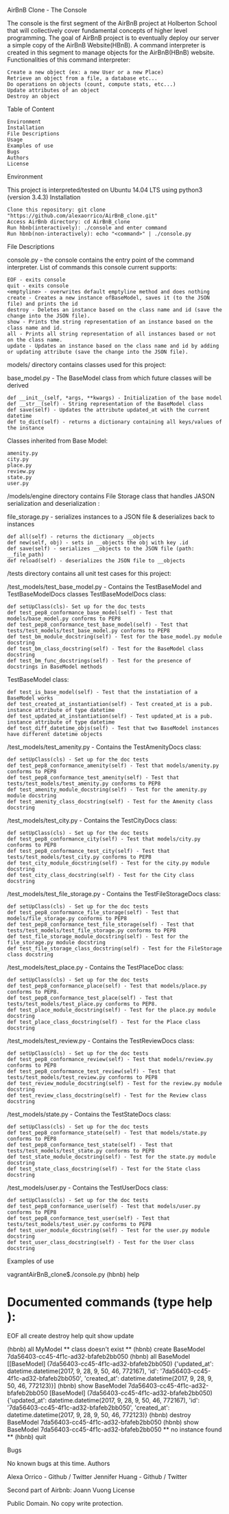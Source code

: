 AirBnB Clone - The Console

The console is the first segment of the AirBnB project at Holberton School that will collectively cover fundamental concepts of higher level programming. The goal of AirBnB project is to eventually deploy our server a simple copy of the AirBnB Website(HBnB). A command interpreter is created in this segment to manage objects for the AirBnB(HBnB) website.
Functionalities of this command interpreter:

    Create a new object (ex: a new User or a new Place)
    Retrieve an object from a file, a database etc...
    Do operations on objects (count, compute stats, etc...)
    Update attributes of an object
    Destroy an object

Table of Content

    Environment
    Installation
    File Descriptions
    Usage
    Examples of use
    Bugs
    Authors
    License

Environment

This project is interpreted/tested on Ubuntu 14.04 LTS using python3 (version 3.4.3)
Installation

    Clone this repository: git clone "https://github.com/alexaorrico/AirBnB_clone.git"
    Access AirBnb directory: cd AirBnB_clone
    Run hbnb(interactively): ./console and enter command
    Run hbnb(non-interactively): echo "<command>" | ./console.py

File Descriptions

console.py - the console contains the entry point of the command interpreter. List of commands this console current supports:

    EOF - exits console
    quit - exits console
    <emptyline> - overwrites default emptyline method and does nothing
    create - Creates a new instance ofBaseModel, saves it (to the JSON file) and prints the id
    destroy - Deletes an instance based on the class name and id (save the change into the JSON file).
    show - Prints the string representation of an instance based on the class name and id.
    all - Prints all string representation of all instances based or not on the class name.
    update - Updates an instance based on the class name and id by adding or updating attribute (save the change into the JSON file).

models/ directory contains classes used for this project:

base_model.py - The BaseModel class from which future classes will be derived

    def __init__(self, *args, **kwargs) - Initialization of the base model
    def __str__(self) - String representation of the BaseModel class
    def save(self) - Updates the attribute updated_at with the current datetime
    def to_dict(self) - returns a dictionary containing all keys/values of the instance

Classes inherited from Base Model:

    amenity.py
    city.py
    place.py
    review.py
    state.py
    user.py

/models/engine directory contains File Storage class that handles JASON serialization and deserialization :

file_storage.py - serializes instances to a JSON file & deserializes back to instances

    def all(self) - returns the dictionary __objects
    def new(self, obj) - sets in __objects the obj with key .id
    def save(self) - serializes __objects to the JSON file (path: __file_path)
    def reload(self) - deserializes the JSON file to __objects

/tests directory contains all unit test cases for this project:

/test_models/test_base_model.py - Contains the TestBaseModel and TestBaseModelDocs classes TestBaseModelDocs class:

    def setUpClass(cls)- Set up for the doc tests
    def test_pep8_conformance_base_model(self) - Test that models/base_model.py conforms to PEP8
    def test_pep8_conformance_test_base_model(self) - Test that tests/test_models/test_base_model.py conforms to PEP8
    def test_bm_module_docstring(self) - Test for the base_model.py module docstring
    def test_bm_class_docstring(self) - Test for the BaseModel class docstring
    def test_bm_func_docstrings(self) - Test for the presence of docstrings in BaseModel methods

TestBaseModel class:

    def test_is_base_model(self) - Test that the instatiation of a BaseModel works
    def test_created_at_instantiation(self) - Test created_at is a pub. instance attribute of type datetime
    def test_updated_at_instantiation(self) - Test updated_at is a pub. instance attribute of type datetime
    def test_diff_datetime_objs(self) - Test that two BaseModel instances have different datetime objects

/test_models/test_amenity.py - Contains the TestAmenityDocs class:

    def setUpClass(cls) - Set up for the doc tests
    def test_pep8_conformance_amenity(self) - Test that models/amenity.py conforms to PEP8
    def test_pep8_conformance_test_amenity(self) - Test that tests/test_models/test_amenity.py conforms to PEP8
    def test_amenity_module_docstring(self) - Test for the amenity.py module docstring
    def test_amenity_class_docstring(self) - Test for the Amenity class docstring

/test_models/test_city.py - Contains the TestCityDocs class:

    def setUpClass(cls) - Set up for the doc tests
    def test_pep8_conformance_city(self) - Test that models/city.py conforms to PEP8
    def test_pep8_conformance_test_city(self) - Test that tests/test_models/test_city.py conforms to PEP8
    def test_city_module_docstring(self) - Test for the city.py module docstring
    def test_city_class_docstring(self) - Test for the City class docstring

/test_models/test_file_storage.py - Contains the TestFileStorageDocs class:

    def setUpClass(cls) - Set up for the doc tests
    def test_pep8_conformance_file_storage(self) - Test that models/file_storage.py conforms to PEP8
    def test_pep8_conformance_test_file_storage(self) - Test that tests/test_models/test_file_storage.py conforms to PEP8
    def test_file_storage_module_docstring(self) - Test for the file_storage.py module docstring
    def test_file_storage_class_docstring(self) - Test for the FileStorage class docstring

/test_models/test_place.py - Contains the TestPlaceDoc class:

    def setUpClass(cls) - Set up for the doc tests
    def test_pep8_conformance_place(self) - Test that models/place.py conforms to PEP8.
    def test_pep8_conformance_test_place(self) - Test that tests/test_models/test_place.py conforms to PEP8.
    def test_place_module_docstring(self) - Test for the place.py module docstring
    def test_place_class_docstring(self) - Test for the Place class docstring

/test_models/test_review.py - Contains the TestReviewDocs class:

    def setUpClass(cls) - Set up for the doc tests
    def test_pep8_conformance_review(self) - Test that models/review.py conforms to PEP8
    def test_pep8_conformance_test_review(self) - Test that tests/test_models/test_review.py conforms to PEP8
    def test_review_module_docstring(self) - Test for the review.py module docstring
    def test_review_class_docstring(self) - Test for the Review class docstring

/test_models/state.py - Contains the TestStateDocs class:

    def setUpClass(cls) - Set up for the doc tests
    def test_pep8_conformance_state(self) - Test that models/state.py conforms to PEP8
    def test_pep8_conformance_test_state(self) - Test that tests/test_models/test_state.py conforms to PEP8
    def test_state_module_docstring(self) - Test for the state.py module docstring
    def test_state_class_docstring(self) - Test for the State class docstring

/test_models/user.py - Contains the TestUserDocs class:

    def setUpClass(cls) - Set up for the doc tests
    def test_pep8_conformance_user(self) - Test that models/user.py conforms to PEP8
    def test_pep8_conformance_test_user(self) - Test that tests/test_models/test_user.py conforms to PEP8
    def test_user_module_docstring(self) - Test for the user.py module docstring
    def test_user_class_docstring(self) - Test for the User class docstring

Examples of use

vagrantAirBnB_clone$./console.py
(hbnb) help

Documented commands (type help <topic>):
========================================
EOF  all  create  destroy  help  quit  show  update

(hbnb) all MyModel
** class doesn't exist **
(hbnb) create BaseModel
7da56403-cc45-4f1c-ad32-bfafeb2bb050
(hbnb) all BaseModel
[[BaseModel] (7da56403-cc45-4f1c-ad32-bfafeb2bb050) {'updated_at': datetime.datetime(2017, 9, 28, 9, 50, 46, 772167), 'id': '7da56403-cc45-4f1c-ad32-bfafeb2bb050', 'created_at': datetime.datetime(2017, 9, 28, 9, 50, 46, 772123)}]
(hbnb) show BaseModel 7da56403-cc45-4f1c-ad32-bfafeb2bb050
[BaseModel] (7da56403-cc45-4f1c-ad32-bfafeb2bb050) {'updated_at': datetime.datetime(2017, 9, 28, 9, 50, 46, 772167), 'id': '7da56403-cc45-4f1c-ad32-bfafeb2bb050', 'created_at': datetime.datetime(2017, 9, 28, 9, 50, 46, 772123)}
(hbnb) destroy BaseModel 7da56403-cc45-4f1c-ad32-bfafeb2bb050
(hbnb) show BaseModel 7da56403-cc45-4f1c-ad32-bfafeb2bb050
** no instance found **
(hbnb) quit

Bugs

No known bugs at this time.
Authors

Alexa Orrico - Github / Twitter
Jennifer Huang - Github / Twitter

Second part of Airbnb: Joann Vuong
License

Public Domain. No copy write protection.
